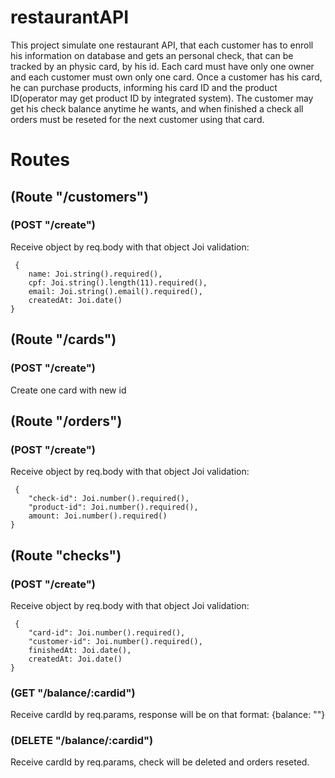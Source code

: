 # restaurantAPI

This project simulate one restaurant API, that each customer has to enroll his information on database and gets an personal check, that can be tracked by an physic card, by his id. Each card must have only one owner and each customer must own only one card. Once a customer has his card, he can purchase products, informing his card ID and the product ID(operator may get product ID by integrated system). The customer may get his check balance anytime he wants, and when finished a check all orders must be reseted for the next customer using that card.

# Routes
## (Route "/customers")
### (POST "/create")
  Receive object by req.body with that object Joi validation:
  
     {
        name: Joi.string().required(),
        cpf: Joi.string().length(11).required(),
        email: Joi.string().email().required(),
        createdAt: Joi.date()
    }

## (Route "/cards")
### (POST "/create")
  Create one card with new id
  
## (Route "/orders")
### (POST "/create")
  Receive object by req.body with that object Joi validation:
  
     {
        "check-id": Joi.number().required(),
        "product-id": Joi.number().required(),
        amount: Joi.number().required()
    }
    
## (Route "checks")
### (POST "/create")
  Receive object by req.body with that object Joi validation:
  
     {
        "card-id": Joi.number().required(),
        "customer-id": Joi.number().required(),
        finishedAt: Joi.date(),
        createdAt: Joi.date()
    }
    
### (GET "/balance/:cardid")
  Receive cardId by req.params, response will be on that format:
    {balance: "<Number>"}
    
### (DELETE "/balance/:cardid")
  Receive cardId by req.params, check will be deleted and orders reseted.
